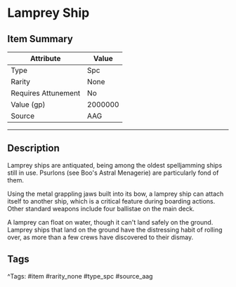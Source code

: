 # Lamprey Ship

## Item Summary

| Attribute            | Value                        |
|----------------------|------------------------------|
| Type                 | Spc |
| Rarity               | None             |
| Requires Attunement  | No                |
| Value (gp)           | 2000000    |
| Source               | AAG |

---

## Description

Lamprey ships are antiquated, being among the oldest spelljamming ships still in use. Psurlons (see Boo's Astral Menagerie) are particularly fond of them.

Using the metal grappling jaws built into its bow, a lamprey ship can attach itself to another ship, which is a critical feature during boarding actions. Other standard weapons include four ballistae on the main deck.

A lamprey can float on water, though it can't land safely on the ground. Lamprey ships that land on the ground have the distressing habit of rolling over, as more than a few crews have discovered to their dismay.

## Tags

^Tags: #item #rarity_none #type_spc #source_aag